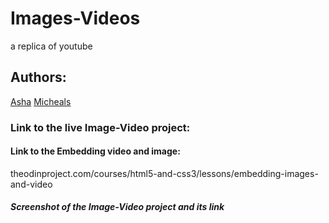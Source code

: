 # Images-Videos
a replica of youtube

## Authors:
[Asha](https://github.com/Ashah15)
[Micheals](https://github.com/MarvellousUbani)

### Link to the live Image-Video project:


#### Link to the Embedding video and image:
theodinproject.com/courses/html5-and-css3/lessons/embedding-images-and-video 


##### Screenshot of the Image-Video project and its link

